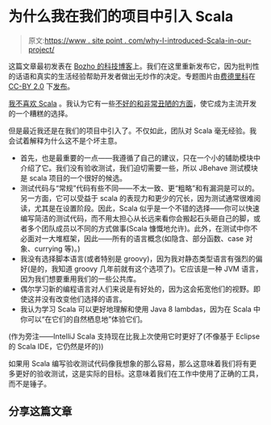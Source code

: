 # 为什么我在我们的项目中引入 Scala

> 原文:[https://www . site point . com/why-I-introduced-Scala-in-our-project/](https://www.sitepoint.com/why-i-introduced-scala-in-our-project/)

这篇文章最初发表在 [Bozho 的科技博客](http://techblog.bozho.net/why-i-introduced-scala-in-our-project/)上。我们在这里重新发布它，因为批判性的话语和真实的生活经验帮助开发者做出无炒作的决定。专题图片由[费德里科](https://www.flickr.com/photos/dekkar76/ "Author on Flickr")在 [CC-BY 2.0](https://creativecommons.org/licenses/by/2.0/ "Link to Licence") 下[发布](https://www.flickr.com/photos/dekkar76/15215808737 "Source on Flickr")。

[我不喜欢 Scala](http://techblog.bozho.net/i-dont-like-scala/) 。我认为它有一些[不好的和非常丑陋的方面](http://www.slideshare.net/Bozho/scala-the-good-the-bad-and-the-very-ugly)，使它成为主流开发的一个糟糕的选择。

但是最近我还是在我们的项目中引入了。不仅如此，团队对 Scala 毫无经验。我会试着解释为什么这不是个坏主意。

*   首先，也是最重要的一点——我遵循了自己的建议，只在一个小的辅助模块中介绍了它。我们没有验收测试，我们迫切需要一些，所以 JBehave 测试模块是 scala 项目的一个很好的候选。
*   测试代码与“常规”代码有些不同——不太一致、更“粗略”和有漏洞是可以的。另一方面，它可以受益于 scala 的表现力和更少的冗长，因为测试通常很难阅读，尤其是在设置阶段。因此，Scala 似乎是一个不错的选择——你可以快速编写简洁的测试代码，而不用太担心从长远来看你会搬起石头砸自己的脚，或者多个团队成员以不同的方式做事(Scala 慷慨地允许)。此外，在测试中你不必面对一大堆框架，因此——所有的语言概念(如隐含、部分函数、case 对象、currying 等)。)
*   我没有选择脚本语言(或者特别是 groovy)，因为我对静态类型语言有强烈的偏好(是的，我知道 groovy 几年前就有这个选项了)。它应该是一种 JVM 语言，因为我们想要重用我们的一些公共库。
*   偶尔学习新的编程语言对人们来说是有好处的，因为这会拓宽他们的视野。即使这并没有改变他们选择的语言。
*   我认为学习 Scala 可以更好地理解和使用 Java 8 lambdas，因为在 Scala 中你可以“在它们的自然栖息地”体验它们。

(作为旁注——IntelliJ Scala 支持现在比我上次使用它时更好了(不像基于 Eclipse 的 Scala IDE，它仍然是坏的))

如果用 Scala 编写验收测试代码像我想象的那么容易，那么这意味着我们将有更多更好的验收测试，这是实际的目标。这意味着我们在工作中使用了正确的工具，而不是锤子。

## 分享这篇文章